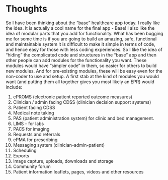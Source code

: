 # Thoughts

So I have been thinking about the “base” healthcare app today. I really like the idea. It is actually a cool name for the final app - Base! I also like the idea of modular parts that you add for functionality. What has been bugging me for some time is if you are going to build an amazing, safe, functional and maintainable system it is difficult to make it simple in terms of code, and hence easy for those with less coding experiences. So I like the idea of “hiding” the complicated code and structures in the “base” app and then other people can add modules for the functionality you want. These modules would have “simpler code” in them, so easier for others to build new modules. And for pre-existing modules, these will be easy even for the non-coder to use and setup. A first stab at the kind of modules you would want (and putting them all together gives you most likely an EPR) would include:

1. ePROMS (electronic patient reported outcome measures)
2. Clinician / admin facing CDSS (clinician decision support systems)
3. Patient facing CDSS
4. Medical note taking
5. PAS (patient administration system) for clinic and bed management.
6. LIMS - for labs
7. PACS for imaging
8. Requests and referrals
9. ePMA for prescribing
10. Messaging system (clinician-admin-patient)
11. Scheduling
12. Exports
13. Image capture, uploads, downloads and storage
14. Community forum
15. Patient information leaflets, pages, videos and other resources

